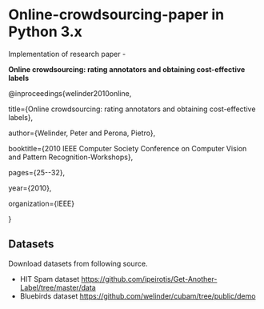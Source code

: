 # Online-crowdsourcing-paper in Python 3.x

Implementation of research paper - 

**Online crowdsourcing: rating annotators and obtaining cost-effective labels**

@inproceedings{welinder2010online,

  title={Online crowdsourcing: rating annotators and obtaining cost-effective labels},
  
  author={Welinder, Peter and Perona, Pietro},
  
  booktitle={2010 IEEE Computer Society Conference on Computer Vision and Pattern Recognition-Workshops},
  
  pages={25--32},
  
  year={2010},
  
  organization={IEEE}
  
}

## Datasets
Download datasets from following source.
- HIT Spam dataset https://github.com/ipeirotis/Get-Another-Label/tree/master/data
- Bluebirds dataset https://github.com/welinder/cubam/tree/public/demo
